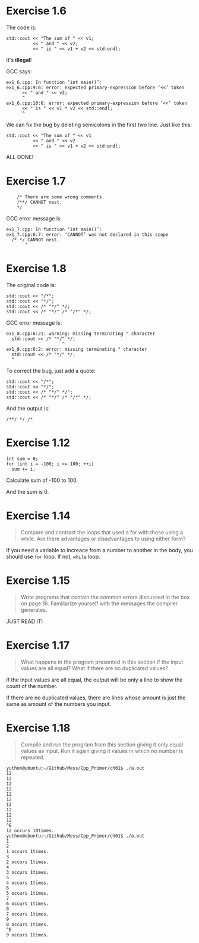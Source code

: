 # Exercise 1.6
The code is:

```
std::cout << "The sum of " << v1;
		  << " and " << v2;
		  << " is " << v1 + v2 << std:endl;
```

It's **illegal**!

GCC says:

```
ex1_6.cpp: In function ‘int main()’:
ex1_6.cpp:9:6: error: expected primary-expression before ‘<<’ token
      << " and " << v2;
      ^
ex1_6.cpp:10:6: error: expected primary-expression before ‘<<’ token
      << " is " << v1 * v2 << std::endl;
      ^
```

We can fix the bug by deleting semicolons in the first two line. Just like this:

```
std::cout << "The sum of " << v1
		  << " and " << v2
		  << " is " << v1 + v2 << std:endl;
```

ALL DONE!

# Exercise 1.7
```
	/* There are some wrong comments.
	/**/ CANNOT nest. 
	*/
```
GCC error message is 
```
ex1_7.cpp: In function ‘int main()’:
ex1_7.cpp:6:7: error: ‘CANNOT’ was not declared in this scope
  /* */ CANNOT nest. 
       ^
```

# Exercise 1.8
The original code is:

```
std::cout << "/*";
std::cout << "*/";
std::cout << /* "*/" */;
std::cout << /* "*/" /* "/*" */;
```

GCC error message is:

```
ex1_8.cpp:6:21: warning: missing terminating " character
  std::cout << /* "*/" */;
                     ^
ex1_8.cpp:6:2: error: missing terminating " character
  std::cout << /* "*/" */;
  ^
```

To correct the bug, just add a quote: 

```
std::cout << "/*";
std::cout << "*/";
std::cout << /* "*/" */";
std::cout << /* "*/" /* "/*" */;
```

And the output is:

```
/**/ */ /* 
```

# Exercise 1.12
```
int sum = 0;
for (int i = -100; i <= 100; ++i)
  sum += i;
```

Calculate sum of -100 to 100.

And the sum is 0.

# Exercise 1.14

> Compare and contrast the loops that used a for with those using a while. Are there advantages or disadvantages to using either form?

If you need a variable to increace from a number to another in the body, you should use `for` loop. If not, `while` loop.

# Exercise 1.15

> Write programs that contain the common errors discussed in the box on page 16. Familiarize yourself with the messages the compiler generates.

JUST READ IT!

# Exercise 1.17

> What happens in the program presented in this section if the input values are all equal? What if there are no duplicated values?

If the input values are all equal, the output will be only a  line to show the count of the number.

If there are no duplicated values, there are lines whose amount is just the same as amount of the numbers you input.

# Exercise 1.18

> Compile and run the program from this section giving it only equal values as input. Run it again giving it values in which no number is repeated.

```
yuthon@ubuntu:~/Github/Mess/Cpp_Primer/ch01$ ./a.out
12
12
12
12
12
12
12
12
12
12
^E
12 occurs 10times.
yuthon@ubuntu:~/Github/Mess/Cpp_Primer/ch01$ ./a.out
1
2
1 occurs 1times.
3
2 occurs 1times.
4
3 occurs 1times.
5
4 occurs 1times.
6
5 occurs 1times.
7
6 occurs 1times.
8
7 occurs 1times.
9
8 occurs 1times.
^E
9 occurs 1times.
```
